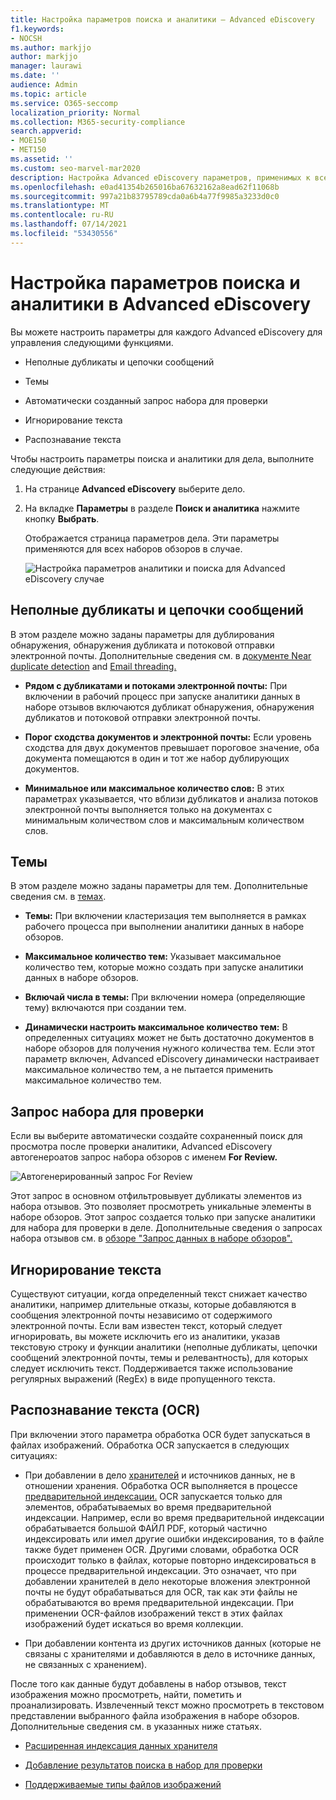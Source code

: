 ```yaml
---
title: Настройка параметров поиска и аналитики — Advanced eDiscovery
f1.keywords:
- NOCSH
ms.author: markjjo
author: markjjo
manager: laurawi
ms.date: ''
audience: Admin
ms.topic: article
ms.service: O365-seccomp
localization_priority: Normal
ms.collection: M365-security-compliance
search.appverid:
- MOE150
- MET150
ms.assetid: ''
ms.custom: seo-marvel-mar2020
description: Настройка Advanced eDiscovery параметров, применимых к всем наборам отзывов в случае. Это включает параметры аналитики и распознавания символов.
ms.openlocfilehash: e0ad41354b265016ba67632162a8ead62f11068b
ms.sourcegitcommit: 997a21b83795789cda0a6b4a77f9985a3233d0c0
ms.translationtype: MT
ms.contentlocale: ru-RU
ms.lasthandoff: 07/14/2021
ms.locfileid: "53430556"
---
```

# <a name="configure-search-and-analytics-settings-in-advanced-ediscovery"></a>Настройка параметров поиска и аналитики в Advanced eDiscovery

Вы можете настроить параметры для каждого Advanced eDiscovery для управления следующими функциями.

- Неполные дубликаты и цепочки сообщений

- Темы

- Автоматически созданный запрос набора для проверки

- Игнорирование текста

- Распознавание текста

Чтобы настроить параметры поиска и аналитики для дела, выполните следующие действия:

1. На странице **Advanced eDiscovery** выберите дело.

2. На вкладке **Параметры** в разделе **Поиск и аналитика** нажмите кнопку **Выбрать**.

   Отображается страница параметров дела. Эти параметры применяются для всех наборов обзоров в случае.

   ![Настройка параметров аналитики и поиска для Advanced eDiscovery случае](../media/AeDCaseSettings.png)

## <a name="near-duplicates-and-email-threading"></a>Неполные дубликаты и цепочки сообщений

В этом разделе можно заданы параметры для дублирования обнаружения, обнаружения дубликата и потоковой отправки электронной почты. Дополнительные сведения см. в [документе Near duplicate detection](near-duplicate-detection-in-advanced-ediscovery.md) and [Email threading.](email-threading-in-advanced-ediscovery.md)

- **Рядом с дубликатами и потоками электронной почты:** При включении в рабочий процесс при запуске аналитики данных в наборе отзывов включаются дубликат обнаружения, обнаружения дубликатов и потоковой отправки электронной почты.

- **Порог сходства документов и электронной почты:** Если уровень сходства для двух документов превышает пороговое значение, оба документа помещаются в один и тот же набор дублирующих документов.

- **Минимальное или максимальное количество слов:** В этих параметрах указывается, что вблизи дубликатов и анализа потоков электронной почты выполняется только на документах с минимальным количеством слов и максимальным количеством слов.

## <a name="themes"></a>Темы

В этом разделе можно заданы параметры для тем. Дополнительные сведения см. в [темах](themes-in-advanced-ediscovery.md).

- **Темы:** При включении кластеризация тем выполняется в рамках рабочего процесса при выполнении аналитики данных в наборе обзоров.

- **Максимальное количество тем:** Указывает максимальное количество тем, которые можно создать при запуске аналитики данных в наборе обзоров.

- **Включай числа в темы:** При включении номера (определяющие тему) включаются при создании тем. 

- **Динамически настроить максимальное количество тем:** В определенных ситуациях может не быть достаточно документов в наборе обзоров для получения нужного количества тем. Если этот параметр включен, Advanced eDiscovery динамически настраивает максимальное количество тем, а не пытается применить максимальное количество тем.

## <a name="review-set-query"></a>Запрос набора для проверки

Если вы  выберите автоматически создайте сохраненный поиск для просмотра после проверки аналитики, Advanced eDiscovery автогенероатов запрос набора обзоров с именем **For Review.** 

![Автогенерированный запрос For Review](../media/AeDForReviewQuery.png)

Этот запрос в основном отфильтровывует дубликаты элементов из набора отзывов. Это позволяет просмотреть уникальные элементы в наборе обзоров. Этот запрос создается только при запуске аналитики для набора для проверки в деле. Дополнительные сведения о запросах набора отзывов см. в [обзоре "Запрос данных в наборе обзоров".](review-set-search.md)

## <a name="ignore-text"></a>Игнорирование текста

Существуют ситуации, когда определенный текст снижает качество аналитики, например длительные отказы, которые добавляются в сообщения электронной почты независимо от содержимого электронной почты. Если вам известен текст, который следует игнорировать, вы можете исключить его из аналитики, указав текстовую строку и функции аналитики (неполные дубликаты, цепочки сообщений электронной почты, темы и релевантность), для которых следует исключить текст. Поддерживается также использование регулярных выражений (RegEx) в виде пропущенного текста. 

## <a name="optical-character-recognition-ocr"></a>Распознавание текста (OCR)

При включении этого параметра обработка OCR будет запускаться в файлах изображений. Обработка OCR запускается в следующих ситуациях:

- При добавлении в дело [хранителей](non-custodial-data-sources.md) и источников данных, не в отношении хранения. Обработка OCR выполняется в процессе [предварительной индексации.](indexing-custodian-data.md) OCR запускается только для элементов, обрабатываемых во время предварительной индексации. Например, если во время предварительной индексации обрабатывается большой ФАЙЛ PDF, который частично индексировать или имел другие ошибки индексирования, то в файле также будет применен OCR. Другими словами, обработка OCR происходит только в файлах, которые повторно индексироваться в процессе предварительной индексации. Это означает, что при добавлении хранителей в дело некоторые вложения электронной почты не будут обрабатываться для OCR, так как эти файлы не обрабатываются во время предварительной индексации. При применении OCR-файлов изображений текст в этих файлах изображений будет искаться во время коллекции.

- При добавлении контента из других источников данных (которые не связаны с хранителями и добавляются в дело в источнике данных, не связанных с хранением).

После того как данные будут добавлены в набор отзывов, текст изображения можно просмотреть, найти, пометить и проанализировать. Извлеченный текст можно просмотреть в текстовом представлении выбранного файла изображения в наборе обзоров. Дополнительные сведения см. в указанных ниже статьях.

- [Расширенная индексация данных хранителя](indexing-custodian-data.md)

- [Добавление результатов поиска в набор для проверки](add-data-to-review-set.md#optical-character-recognition)

- [Поддерживаемые типы файлов изображений](supported-filetypes-ediscovery20.md#image)
